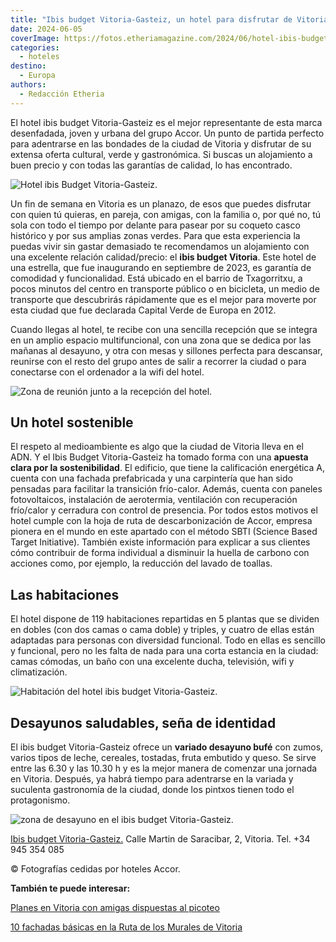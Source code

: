 ```yaml
---
title: "Ibis budget Vitoria-Gasteiz, un hotel para disfrutar de Vitoria al mejor precio"
date: 2024-06-05
coverImage: https://fotos.etheriamagazine.com/2024/06/hotel-ibis-budget-vitoria-fachada.jpg
categories: 
  - hoteles
destino: 
  - Europa
authors: 
  - Redacción Etheria
---
```


El hotel ibis budget Vitoria-Gasteiz es el mejor representante de esta marca 
desenfadada, joven y urbana del grupo Accor. Un punto de partida perfecto para 
adentrarse en las bondades de la ciudad de Vitoria y disfrutar de su extensa oferta 
cultural, verde y gastronómica. Si buscas un alojamiento a buen precio y con todas las 
garantías de calidad, lo has encontrado. 

![Hotel ibis Budget Vitoria-Gasteiz.](https://fotos.etheriamagazine.com/2024/06/hotel-ibis-budget-vitoria-fachada.jpg "Hotel ibis Budget Vitoria-Gasteiz.")

Un fin de semana en Vitoria es un planazo, de esos que puedes disfrutar con quien tú 
quieras, en pareja, con amigas, con la familia o, por qué no, tú sola con todo el tiempo 
por delante para pasear por su coqueto casco histórico y por sus amplias zonas verdes. 
Para que esta experiencia la puedas vivir sin gastar demasiado te recomendamos un 
alojamiento con una excelente relación calidad/precio: el **ibis budget Vitoria**. Este 
hotel de una estrella, que fue inaugurando en septiembre de 2023, es garantía de 
comodidad y funcionalidad. Está ubicado en el barrio de Txagorritxu, a pocos minutos del 
centro en transporte público o en bicicleta, un medio de transporte que descubrirás 
rápidamente que es el mejor para moverte por esta ciudad que fue declarada Capital Verde 
de Europa en 2012. 

Cuando llegas al hotel, te recibe con una sencilla recepción que se integra en un amplio 
espacio multifuncional, con una zona que se dedica por las mañanas al desayuno, y otra 
con mesas y sillones perfecta para descansar, reunirse con el resto del grupo antes de 
salir a recorrer la ciudad o para conectarse con el ordenador a la wifi del hotel. 

![Zona de reunión junto a la recepción del hotel.](https://fotos.etheriamagazine.com/2024/06/ibis-budget-vitoria-zona-descanso.jpg "Zona de reunión junto a la recepción del hotel.")

## Un hotel sostenible

El respeto al medioambiente es algo que la ciudad de Vitoria lleva en el ADN. Y el Ibis 
Budget Vitoria-Gasteiz ha tomado forma con una **apuesta clara por la sostenibilidad**. 
El edificio, que tiene la calificación energética A, cuenta con una fachada prefabricada 
y una carpintería que han sido pensadas para facilitar la transición frío-calor. Además, 
cuenta con paneles fotovoltaicos, instalación de aerotermia, ventilación con 
recuperación frío/calor y cerradura con control de presencia. Por todos estos motivos el 
hotel cumple con la hoja de ruta de descarbonización de Accor, empresa pionera en el 
mundo en este apartado con el método SBTI (Science Based Target Initiative). También 
existe información para explicar a sus clientes cómo contribuir de forma individual a 
disminuir la huella de carbono con acciones como, por ejemplo, la reducción del lavado 
de toallas. 

## Las habitaciones

El hotel dispone de 119 habitaciones repartidas en 5 plantas que se dividen en dobles 
(con dos camas o cama doble) y triples, y cuatro de ellas están adaptadas para personas 
con diversidad funcional. Todo en ellas es sencillo y funcional, pero no les falta de 
nada para una corta estancia en la ciudad: camas cómodas, un baño con una excelente 
ducha, televisión, wifi y climatización. 

![Habitación del hotel ibis budget Vitoria-Gasteiz.](https://fotos.etheriamagazine.com/2024/06/hotel-ibis-budget-vitoria-habitacion.jpg "Habitación del hotel ibis budget Vitoria-Gasteiz.")

## Desayunos saludables, seña de identidad

El ibis budget Vitoria-Gasteiz ofrece un **variado desayuno bufé** con zumos, varios 
tipos de leche, cereales, tostadas, fruta embutido y queso. Se sirve entre las 6.30 y 
las 10.30 h y es la mejor manera de comenzar una jornada en Vitoria. Después, ya habrá 
tiempo para adentrarse en la variada y suculenta gastronomía de la ciudad, donde los 
pintxos tienen todo el protagonismo. 

![zona de desayuno en el ibis budget Vitoria-Gasteiz.](https://fotos.etheriamagazine.com/2024/06/ibis-budget-vitoria-desayuno.jpg "Desayunos saludables en el ibis budget Vitoria-Gasteiz.")

[Ibis budget Vitoria-Gasteiz.](https://all.accor.com/hotel/B4Y9/index.es.shtml) Calle 
Martin de Saracibar, 2, Vitoria. Tel. +34 945 354 085 

© Fotografías cedidas por hoteles Accor. 

**También te puede interesar:** 

[Planes en Vitoria con amigas dispuestas al 
picoteo](https://etheriamagazine.com/2021/09/15/planes-originales-en-vitoria-con-amigas/) 

[10 fachadas básicas en la Ruta de los Murales de 
Vitoria](https://etheriamagazine.com/2019/11/21/ruta-murales-en-vitoria-10-grafitis-imprescindibles/)
